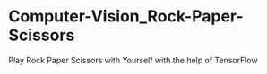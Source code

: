 # Computer-Vision_Rock-Paper-Scissors
Play Rock Paper Scissors with Yourself with the help of TensorFlow
